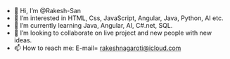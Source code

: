 - 👋 Hi, I’m @Rakesh-San
- 👀 I’m interested in HTML, Css, JavaScript, Angular, Java, Python, AI etc.
- 🌱 I’m currently learning Java, Angular, AI, C#.net, SQL.
- 💞️ I’m looking to collaborate on live project and new people with new ideas.
- 📫 How to reach me:
    E-mail= rakeshnagaroti@icloud.com
    

<!---
Rakesh-San/Rakesh-San is a ✨ special ✨ repository because its `README.md` (this file) appears on your GitHub profile.
You can click the Preview link to take a look at your changes.
--->
